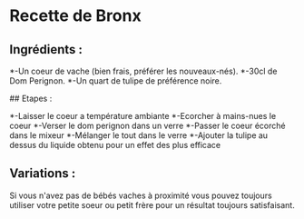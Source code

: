 # Recette de Bronx

## Ingrédients :

*-Un coeur de vache (bien frais, préférer les nouveaux-nés).
*-30cl de Dom Perignon.
*-Un quart de tulipe de préférence noire.


## Etapes : 

*-Laisser le coeur a température ambiante
*-Ecorcher à mains-nues le coeur 
*-Verser le dom perignon dans un verre
*-Passer le coeur écorché dans le mixeur
*-Mélanger le tout dans le verre
*-Ajouter la tulipe au dessus du liquide obtenu pour un effet des plus efficace

## Variations :

Si vous n\'avez pas de bébés vaches à proximité vous pouvez toujours utiliser votre petite soeur ou petit frère pour un résultat toujours satisfaisant.


